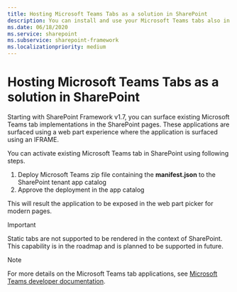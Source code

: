 ```yaml
---
title: Hosting Microsoft Teams Tabs as a solution in SharePoint
description: You can install and use your Microsoft Teams tabs also in SharePoint
ms.date: 06/18/2020
ms.service: sharepoint
ms.subservice: sharepoint-framework
ms.localizationpriority: medium
---
```


# Hosting Microsoft Teams Tabs as a solution in SharePoint

Starting with SharePoint Framework v1.7, you can surface existing Microsoft Teams tab implementations in the SharePoint pages. These applications are surfaced using a web part experience where the application is surfaced using an IFRAME.

You can activate existing Microsoft Teams tab in SharePoint using following steps.

1. Deploy Microsoft Teams zip file containing the **manifest.json** to the SharePoint tenant app catalog
1. Approve the deployment in the app catalog

This will result the application to be exposed in the web part picker for modern pages.

> [!IMPORTANT]
> Static tabs are not supported to be rendered in the context of SharePoint. This capability is in the roadmap and is planned to be supported in future.

> [!NOTE]
> For more details on the Microsoft Teams tab applications, see [Microsoft Teams developer documentation](/microsoftteams/platform/concepts/tabs/tabs-overview).
